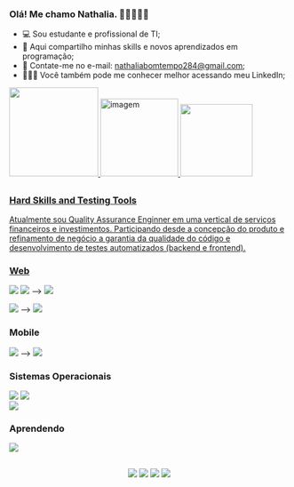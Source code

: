 ### Olá! Me chamo Nathalia. 👩🏻‍💻👋🏻

- 💻 Sou estudante e profissional de TI;
- 🥇 Aqui compartilho minhas skills e novos aprendizados em programação;
- :bell: Contate-me no e-mail: nathaliabomtempo284@gmail.com;
- 🙋🏻‍♀️ Você também pode me conhecer melhor acessando meu LinkedIn;

<div>
  <a href="https://github.com/NathaliaBomtemp">
  <img height="160em" src="https://github-readme-stats.vercel.app/api?username=NathaliaBomtemp&show_icons=true&theme=radical&include_all_commits=true&count_private=true"/>
  <img align="top-right" height="140em" alt="imagem" src="https://cdn.discordapp.com/attachments/886653324428980339/886653439931727882/download20210900134031.png">
  <img height="130em" src="https://github-readme-stats.vercel.app/api/top-langs/?username=NathaliaBomtemp&layout=compact&langs_count=7&theme=radical"/>  
  
</div>
 
 ##
 
 ### Hard Skills and Testing Tools
 
Atualmente sou Quality Assurance Enginner em uma vertical de serviços financeiros e investimentos. Participando desde a concepção do produto e refinamento de negócio a garantia da qualidade do código e desenvolvimento de testes automatizados (backend e frontend).
 
 ### Web
 
 <div>
 <img src="https://img.shields.io/badge/JavaScript-F7DF1E?style=for-the-badge&logo=javascript&logoColor=black" target="_blank"></a>
 <img src="https://img.shields.io/badge/TypeScript-007ACC?style=for-the-badge&logo=typescript&logoColor=white" target="_blank"></a>  -->  <img src="https://img.shields.io/badge/CYPRESS-000000?style=for-the-badge&logoColor=white" target="_blank"></a> 
 
<img src="https://img.shields.io/badge/Java-ED8B00?style=for-the-badge&logo=java&logoColor=white" target="_blank"></a>  -->  <img src="https://img.shields.io/badge/Selenium WebDriver -26ca32?style=for-the-badge&logoColor=white" target="_blank"></a> 
 <div> 
 
 ### Mobile
 
 <img src="https://img.shields.io/badge/Java-ED8B00?style=for-the-badge&logo=java&logoColor=white" target="_blank"></a> --> <img src="https://img.shields.io/badge/Appium-8533a7?style=for-the-badge&logoColor=white" target="_blank"></a>
 
  ### Sistemas Operacionais

 <img src="https://img.shields.io/badge/Windows-171773?style=for-the-badge&logo=windows&logoColor=white" target="_blank"></a> 
 <img src="https://img.shields.io/badge/Linux-Ubuntu-E95420?style=for-the-badge&logo=ubuntu&logoColor=white" target="_blank"></a>  
 <img src="https://img.shields.io/badge/Android-3DDC84?style=for-the-badge&logo=android&logoColor=white" target="_blank"></a> 
 

 ###  Aprendendo
 <img src="https://img.shields.io/badge/Ruby-CC342D?style=for-the-badge&logo=ruby&logoColor=white" target="_blank"></a>         
 <div>   
 
 ##

<div> 
 <p align="center"> <a href="https://www.linkedin.com/in/nathalia-bomtempo/" target="_blank">
  <img src="https://img.shields.io/badge/-LinkedIn-%230077B5?style=for-the-badge&logo=linkedin&logoColor=white" target="_blank"></a>
  <a href = "mailto:nathaliabomtempo284@gmail.com"><img src="https://img.shields.io/badge/-Gmail-%23333?style=for-the-badge&logo=gmail&logoColor=white" target="_blank"></a>
  <a href="https://www.instagram.com/nath_bomtempo/" target="_blank">
  <img src="https://img.shields.io/badge/-Instagram-%23E4405F?style=for-the-badge&logo=instagram&logoColor=white" target="_blank"></a>
  <a href="https://github.com/NathaliaBomtemp">
  <img  src="https://img.shields.io/badge/github-%23100000.svg?&style=for-the-badge&logo=github&logoColor=white&link=mailto:https://github.com/NathaliaBomtemp">
</div>

